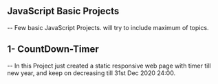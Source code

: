 ## JavaScript Basic Projects
-- Few basic JavaScript Projects. will try to include maximum of topics.

## 1- CountDown-Timer
-- In this Project just created a static responsive web page with timer till new year, and keep on decreasing till 31st Dec 2020 24:00.



